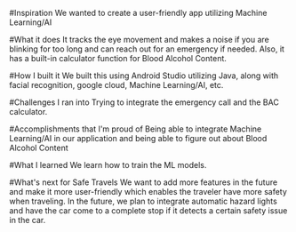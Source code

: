#Inspiration
We wanted to create a user-friendly app utilizing Machine Learning/AI

#What it does
It tracks the eye movement and makes a noise if you are blinking for too long and can reach out for an emergency if needed. Also, it has a built-in calculator function for Blood Alcohol Content.

#How I built it
We built this using Android Studio utilizing Java, along with facial recognition, google cloud, Machine Learning/AI, etc.

#Challenges I ran into
Trying to integrate the emergency call and the BAC calculator.

#Accomplishments that I'm proud of
Being able to integrate Machine Learning/AI in our application and being able to figure out about Blood Alcohol Content

#What I learned
We learn how to train the ML models.

#What's next for Safe Travels
We want to add more features in the future and make it more user-friendly which enables the traveler have more safety when traveling. In the future, we plan to integrate automatic hazard lights and have the car come to a complete stop if it detects a certain safety issue in the car.